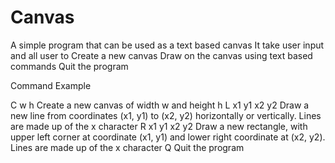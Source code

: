 # Canvas
A simple program that can be used as a text based canvas
It take user input and all user to
  Create a new canvas
  Draw on the canvas using text based commands
  Quit the program
  
Command Example

C w h           Create a new canvas of width w and height h
L x1 y1 x2 y2   Draw a new line from coordinates (x1, y1) to (x2, y2) horizontally or vertically. Lines are made up of the x character
R x1 y1 x2 y2   Draw a new rectangle, with upper left corner at coordinate (x1, y1) and lower right coordinate at (x2, y2). Lines are made up of the x character
Q               Quit the program
